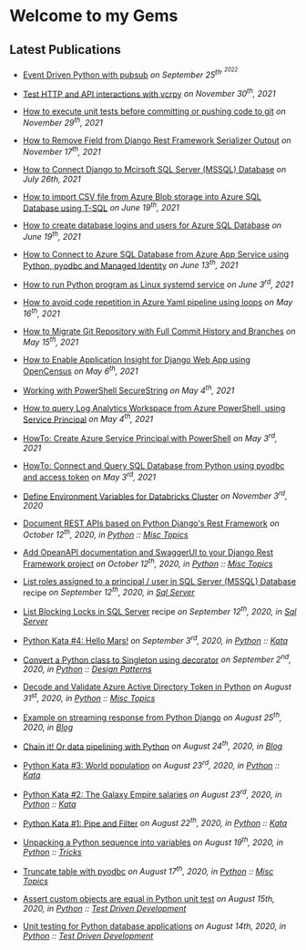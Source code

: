 # Welcome to my Gems

## Latest Publications

* [Event Driven Python with pubsub](python/misc/python-event-driven-with-pubsub.md)
  *on September 25<sup>th<sup>, 2022*
  
* [Test HTTP and API interactions with vcrpy](python/tdd/python-test-http-api-interactions-requests-vcrpy.md)
  *on November 30<sup>th</sup>, 2021*
  
* [How to execute unit tests before committing or pushing code to git](devops/git-how-to-run-unit-tests-before-commit-or-push-code.md)
  *on November 29<sup>th</sup>, 2021*
  
* [How to Remove Field from Django Rest Framework Serializer Output](python/django/python-django-rest-framework-remove-serialized-field.md)
  *on November 17<sup>th</sup>, 2021*
  
* [How to Connect Django to Mcirsoft SQL Server (MSSQL) Database](python/django/python-django-connect-sql-server-mssql-database.md)
  *on July 26th, 2021*
  
* [How to import CSV file from Azure Blob storage into Azure SQL Database using T-SQL](azure/howto-import-csv-file-into-azure-sql-database-from-azure-blob-storage.md)
  *on June 19<sup>th</sup>, 2021*

* [How to create database logins and users for Azure SQL Database](azure/howto-create-azure-sql-database-user.md)
  *on June 19<sup>th</sup>, 2021*

* [How to Connect to Azure SQL Database from Azure App Service using Python, pyodbc and Managed Identity](azure/how-to-connect-sql-database-app-service-managed-identity-python-pyodbc.md)
  *on June 13<sup>th</sup>, 2021*

* [How to run Python program as Linux systemd service](python/misc/python-run-program-as-service.md)
  *on June 3<sup>rd</sup>, 2021*

* [How to avoid code repetition in Azure Yaml pipeline using loops](devops/azure-pipelines-use-each-loop.md)
  *on May 16<sup>th</sup>, 2021*

* [How to Migrate Git Repository with Full Commit History and Branches](devops/migrate-git-repository-with-full-history-and-branches.md)
  *on May 15<sup>th</sup>, 2021*

* [How to Enable Application Insight for Django Web App using OpenCensus](azure/howto-enable-appinisght-tracing-for-django-using-opencensus.md)
  *on May 6<sup>th</sup>, 2021*

* [Working with PowerShell SecureString](powershell/working-with-secure-string.md)
  *on May 4<sup>th</sup>, 2021*

* [How to query Log Analytics Workspace from Azure PowerShell, using Service Principal](azure/howto-query-log-analytics-workspace-from-azure-powershell-using-service-principal.md)
  *on May 4<sup>th</sup>, 2021*

* [HowTo: Create Azure Service Principal with PowerShell](azure/howto-create-service-principal-powershell.md)
  *on May 3<sup>rd</sup>, 2021*

* [HowTo: Connect and Query SQL Database from Python using pyodbc and access token](azure/howto-connect-and-query-sql-database-with-token-using-python-and-pyodbc.md)
  *on May 3<sup>rd</sup>, 2021*

* [Define Environment Variables for Databricks Cluster](databricks/databricks-configure-environment-variables.md) 
  *on November 3<sup>rd</sup>, 2020*

* [Document REST APIs based on Python Django's Rest Framework](python/misc/python-django-rest-framework-openapi-documentation.md)
  *on October 12<sup>th</sup>, 2020, in [Python](python/index.md) :: [Misc Topics](python/misc/index.md)*

* [Add OpeanAPI documentation and SwaggerUI to your Django Rest Framework project](python/misc/python-django-rest-framework-opeanapi-swagger-documentation.md)
  *on October 12<sup>th</sup>, 2020, in [Python](python/index.md) :: [Misc Topics](python/misc/index.md)*

* [List roles assigned to a principal / user in SQL Server (MSSQL) Database](sqlserver/sql-server-list-find-roles-assigned-user-principalblocking-locks.md) recipe 
  *on September 12<sup>th</sup>, 2020, in [Sql Server](sqlserver/index.md)*

* [List Blocking Locks in SQL Server](sqlserver/sql-server-list-blocking-locks.md) recipe 
  *on September 12<sup>th</sup>, 2020, in [Sql Server](sqlserver/index.md)*

* [Python Kata #4: Hello Mars!](python/kata/python-kata-hello-mars.md) 
  *on September 3<sup>rd</sup>, 2020, in [Python](python/index.md) :: [Kata](python/kata/index.md)*

* [Convert a Python class to Singleton using decorator](python/design-patterns/python-singleton-pattern-decorator.md) 
  *on September 2<sup>nd</sup>, 2020, in [Python](python/index.md) :: [Design Patterns](python/design-patterns/index.md)*

* [Decode and Validate Azure Active Directory Token in Python](python/misc/python-azure-ad-token-decode-validate.md)
  *on August 31<sup>st</sup>, 2020, in [Python](python/index.md) :: [Misc Topics](python/misc/index.md)*

* [Example on streaming response from Python Django](blog/2020-08-25-python-django-streaming-response.md)
  *on August 25<sup>th</sup>, 2020, in [Blog](blog/index.md)*

* [Chain it! Or data pipelining with Python](blog/2020-08-24-chain-it-python-data-pipeline.md)
  *on August 24<sup>th</sup>, 2020, in [Blog](blog/index.md)*

* [Python Kata #3: World population](python/kata/python-kata-world-population.md)
  *on August 23<sup>rd</sup>, 2020, in [Python](python/index.md) :: [Kata](python/kata/index.md)*

* [Python Kata #2: The Galaxy Empire salaries](python/kata/python-kata-galaxy-empire-salaries.md)
  *on August 23<sup>rd</sup>, 2020, in [Python](python/index.md) :: [Kata](python/kata/index.md)*

* [Python Kata #1: Pipe and Filter](python/kata/python-kata-pipe-and-filter.md)
  *on August 22<sup>th</sup>, 2020, in [Python](python/index.md) :: [Kata](python/kata/index.md)*

* [Unpacking a Python sequence into variables](python/tricks/python-trick-unpack-a-sequence-into-variables.md)
  *on August 19<sup>th</sup>, 2020, in [Python](python/index.md) :: [Tricks](python/tricks/index.md)*

* [Truncate table with pyodbc](python/misc/python-pyodbc-truncate-table.md)
  *on August 17<sup>th</sup>, 2020, in [Python](python/index.md) :: [Misc Topics](python/misc/index.md)*

* [Assert custom objects are equal in Python unit test](./python/tdd/python-unittest-assert-custom-objects-are-equal.md)
  *on August 15th, 2020, in [Python](python/index.md) :: [Test Driven Development](python/tdd/index.md)*

* [Unit testing for Python database applications](./python/tdd/python-unittest-database-applications.md)
  *on August 14th, 2020, in [Python](python/index.md) :: [Test Driven Development](python/tdd/index.md)*

  